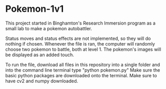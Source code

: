 # Pokemon-1v1

This project started in Binghamton's Research Immersion program as a small lab to make a pokemon autobattler.

Status moves and status effects are not implemented, so they will do nothing if chosen. 
Whenever the file is ran, the computer will randomly choose two pokemon to battle, both at level 1. The pokemon's images will be displayed as an added touch. 

To run the file, download all files in this repository into a single folder and into the command line terminal type "python pokemon.py"
Make sure the basic python packages are downloaded onto the terminal. Make sure to have cv2 and numpy downloaded. 

